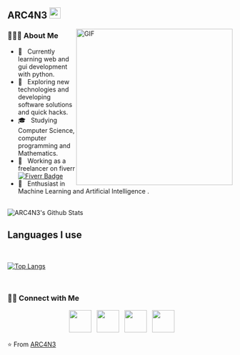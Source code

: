 <h2> ARC4N3 <img src="https://github.com/souvikguria98/souvikguria98/blob/master/Hi.gif" width="25"></h2>
<img align="right" alt="GIF" src="https://media.tenor.com/images/b24460d29cfb2126afbba78c2b02a0d3/tenor.gif" width="350"/>

<h3> 👨🏻‍💻 About Me </h3>

- 🔭 &nbsp; Currently learning web and gui development with python.
- 🤔 &nbsp; Exploring new technologies and developing software solutions and quick hacks.
- 🎓 &nbsp; Studying Computer Science, computer programming and Mathematics.
- 💼 &nbsp; Working as a freelancer on fiverr <br>
[![Fiverr Badge](https://img.shields.io/badge/Fiverr-ARC4N3-brightgreen?style=for-the-badge)](https://www.fiverr.com/users/arc4_n3)
- 🌱 &nbsp; Enthusiast in Machine Learning and Artificial Intelligence .

<br>

<img align="center" src="https://github-readme-stats.vercel.app/api?username=4RCAN3&include_all_commits=true&count_private=true&show_icons=true&line_height=20&title_color=7A7ADB&icon_color=2234AE&text_color=D3D3D3&bg_color=0,000000,130F40" alt="ARC4N3's Github Stats">

</br>

## Languages I use

<br>

[![Top Langs](https://github-readme-stats.vercel.app/api/top-langs/?username=4RCAN3&layout=compact&text_color=daf7dc&bg_color=151515)](https://github.com/4RCAN3/github-readme-stats)

</br>

<h3> 🤝🏻 Connect with Me </h3>

<p align="center">
&nbsp; <a href="https://twitter.com/ARC_4N3" target="_blank" rel="noopener noreferrer"><img src="https://img.icons8.com/plasticine/100/000000/twitter.png" width="50" /></a>  
&nbsp; <a href="https://www.instagram.com/not_arc4n3/" target="_blank" rel="noopener noreferrer"><img src="https://img.icons8.com/plasticine/100/000000/instagram-new.png" width="50" /></a>  
&nbsp; <a href="https://www.linkedin.com/in/aaryan-tyagi-074b8819a" target="_blank" rel="noopener noreferrer"><img src="https://img.icons8.com/plasticine/100/000000/linkedin.png" width="50" /></a>
&nbsp; <a href="mailto:arcaneisc00l@gmail.com" target="_blank" rel="noopener noreferrer"><img src="https://img.icons8.com/plasticine/100/000000/gmail.png"  width="50" /></a>
</p>

⭐️ From [ARC4N3](https://github.com/4RCAN3)
